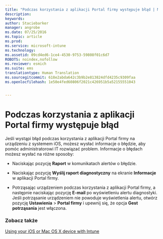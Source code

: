 ```yaml
---
title: "Podczas korzystania z aplikacji Portal firmy występuje błąd | Microsoft Intune"
description: 
keywords: 
author: Staciebarker
manager: angrobe
ms.date: 07/25/2016
ms.topic: article
ms.prod: 
ms.service: microsoft-intune
ms.technology: 
ms.assetid: 09cd4ed6-1ce4-4530-9753-59808f01c6d7
ROBOTS: noindex,nofollow
ms.reviewer: esmich
ms.suite: ems
translationtype: Human Translation
ms.sourcegitcommit: 618e2abda642c3b9b2e813824dfd4235c9309faa
ms.openlocfilehash: 1e50e4fed60806f2021c426951b5a52155551043


---
```



# Podczas korzystania z aplikacji Portal firmy występuje błąd

Jeśli wystąpi błąd podczas korzystania z aplikacji Portal firmy na urządzeniu z systemem iOS, możesz wysłać informacje o błędzie, aby pomóc administratorowi IT rozwiązać problem. Informacje o błędach możesz wysłać na różne sposoby:

-   Naciskając pozycję **Raport** w komunikatach alertów o błędzie.

-   Naciskając pozycję **Wyślij raport diagnostyczny** na ekranie **Informacje** w aplikacji Portal firmy.

-   Potrząsając urządzeniem podczas korzystania z aplikacji Portal firmy, a następnie naciskając pozycję **E-mail** po wyświetleniu alertu diagnostyki. Jeśli potrząsanie urządzeniem nie powoduje wyświetlenia alertu, otwórz pozycję **Ustawienia** &gt; **Portal firmy** i upewnij się, że opcja **Gest potrząsania** jest włączona.


### Zobacz także
[Using your iOS or Mac OS X device with Intune](using-your-ios-or-mac-os-x-device-with-intune.md)



<!--HONumber=Jul16_HO4-->



